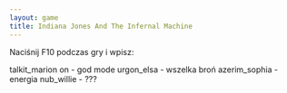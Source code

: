 ```yaml
---
layout: game
title: Indiana Jones And The Infernal Machine
---
```


Naciśnij F10 podczas gry i wpisz:

talkit_marion on 	- god mode
urgon_elsa 	- wszelka broń
azerim_sophia 	- energia
nub_willie 	- ???
